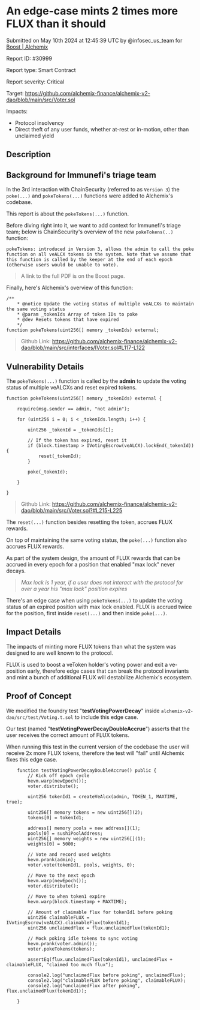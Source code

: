 
# An edge-case mints 2 times more FLUX than it should

Submitted on May 10th 2024 at 12:45:39 UTC by @infosec_us_team for [Boost | Alchemix](https://immunefi.com/bounty/alchemix-boost/)

Report ID: #30999

Report type: Smart Contract

Report severity: Critical

Target: https://github.com/alchemix-finance/alchemix-v2-dao/blob/main/src/Voter.sol

Impacts:
- Protocol insolvency
- Direct theft of any user funds, whether at-rest or in-motion, other than unclaimed yield

## Description
## Background for Immunefi's triage team

In the 3rd interaction with ChainSecurity (referred to as `Version 3`) the `poke(...)` and `pokeTokens(...)` functions were added to Alchemix's codebase.

This report is about the `pokeTokens(...)` function.

Before diving right into it, we want to add context for Immunefi's triage team; below is ChainSecurity's overview of the new `pokeTokens(..)` function:
```
pokeTokens: introduced in Version 3, allows the admin to call the poke function on all veALCX tokens in the system. Note that we assume that this function is called by the keeper at the end of each epoch (otherwise users would be unable to vote).
```
> A link to the full PDF is on the Boost page.

Finally, here's Alchemix's overview of this function:
```
/**
    * @notice Update the voting status of multiple veALCXs to maintain the same voting status
    * @param _tokenIds Array of token IDs to poke
    * @dev Resets tokens that have expired
    */
function pokeTokens(uint256[] memory _tokenIds) external;
```
> Github Link: https://github.com/alchemix-finance/alchemix-v2-dao/blob/main/src/interfaces/IVoter.sol#L117-L122

## Vulnerability Details

The `pokeTokens(...)` function is called by the **admin** to update the voting status of multiple veALCXs and reset expired tokens.

```
function pokeTokens(uint256[] memory _tokenIds) external {

    require(msg.sender == admin, "not admin");

    for (uint256 i = 0; i < _tokenIds.length; i++) {

        uint256 _tokenId = _tokenIds[I];

        // If the token has expired, reset it
        if (block.timestamp > IVotingEscrow(veALCX).lockEnd(_tokenId)) {
            reset(_tokenId);
        }

        poke(_tokenId);

    }

}
```
> Github Link: https://github.com/alchemix-finance/alchemix-v2-dao/blob/main/src/Voter.sol?#L215-L225

The `reset(...)` function besides resetting the token, accrues FLUX rewards.

On top of maintaining the same voting status, the `poke(...)` function also accrues FLUX rewards.

As part of the system design, the amount of FLUX rewards that can be accrued in every epoch for a position that enabled "max lock" never decays.
> *Max lock is 1 year, if a user does not interact with the protocol for over a year his "max lock" position expires*

There's an edge case when using `pokeTokens(...)` to update the voting status of an expired position with max lock enabled. FLUX is accrued twice for the position, first inside `reset(...)` and then inside `poke(...)`.

## Impact Details

The impacts of minting more FLUX tokens than what the system was designed to are well known to the protocol.

FLUX is used to boost a veToken holder's voting power and exit a ve-position early, therefore edge cases that can break the protocol invariants and mint a bunch of additional FLUX will destabilize Alchemix's ecosystem.



## Proof of Concept

We modified the foundry test "**testVotingPowerDecay**" inside `alchemix-v2-dao/src/test/Voting.t.sol` to include this edge case.

Our test (named "**testVotingPowerDecayDoubleAccrue**") asserts that the user receives the correct amount of FLUX tokens.

When running this test in the current version of the codebase the user will receive 2x more FLUX tokens, therefore the test will "fail" until Alchemix fixes this edge case.

```
    function testVotingPowerDecayDoubleAccrue() public {
        // Kick off epoch cycle
        hevm.warp(newEpoch());
        voter.distribute();

        uint256 tokenId1 = createVeAlcx(admin, TOKEN_1, MAXTIME, true);

        uint256[] memory tokens = new uint256[](2);
        tokens[0] = tokenId1;

        address[] memory pools = new address[](1);
        pools[0] = sushiPoolAddress;
        uint256[] memory weights = new uint256[](1);
        weights[0] = 5000;

        // Vote and record used weights
        hevm.prank(admin);
        voter.vote(tokenId1, pools, weights, 0);

        // Move to the next epoch
        hevm.warp(newEpoch());
        voter.distribute();

        // Move to when token1 expire
        hevm.warp(block.timestamp + MAXTIME);

        // Amount of claimable flux for tokenId1 before poking
        uint256 claimableFLUX = IVotingEscrow(veALCX).claimableFlux(tokenId1);
        uint256 unclaimedFlux = flux.unclaimedFlux(tokenId1);

        // Mock poking idle tokens to sync voting
        hevm.prank(voter.admin());
        voter.pokeTokens(tokens);

        assertEq(flux.unclaimedFlux(tokenId1), unclaimedFlux + claimableFLUX, "claimed too much flux");

        console2.log("unclaimedFlux before poking", unclaimedFlux);
        console2.log("claimableFLUX before poking", claimableFLUX);
        console2.log("unclaimedFlux after poking", flux.unclaimedFlux(tokenId1));

    }
```